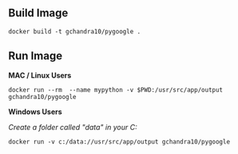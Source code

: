 ## Build  Image

    docker build -t gchandra10/pygoogle .

## Run Image 

**MAC / Linux Users**

    docker run --rm  --name mypython -v $PWD:/usr/src/app/output  gchandra10/pygoogle

**Windows Users**

*Create a folder called  "data" in your C:*

    docker run -v c:/data://usr/src/app/output gchandra10/pygoogle